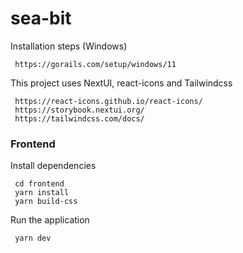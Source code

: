 # sea-bit

Installation steps (Windows)
```
 https://gorails.com/setup/windows/11
```

This project uses NextUI, react-icons and Tailwindcss
```
 https://react-icons.github.io/react-icons/
 https://storybook.nextui.org/
 https://tailwindcss.com/docs/
```

### Frontend
Install dependencies
```
 cd frontend 
 yarn install
 yarn build-css
```

Run the application

```
 yarn dev
```



